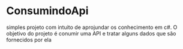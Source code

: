 # ConsumindoApi
 simples projeto com intuito de aprojundar os conhecimento em c#. O objetivo do projeto é conumir uma API e tratar alguns dados que são fornecidos por ela 
